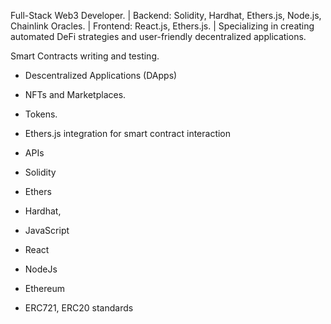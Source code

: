 Full-Stack Web3 Developer. | Backend: Solidity, Hardhat, Ethers.js, Node.js, Chainlink Oracles. | Frontend: React.js, Ethers.js. | Specializing in creating automated DeFi strategies and user-friendly decentralized applications.


Smart Contracts writing and testing.
- Descentralized Applications (DApps)
- NFTs and Marketplaces.
- Tokens.
- Ethers.js integration for smart contract interaction
- APIs

- Solidity
- Ethers
- Hardhat,
- JavaScript
- React
- NodeJs
- Ethereum
- ERC721, ERC20 standards
